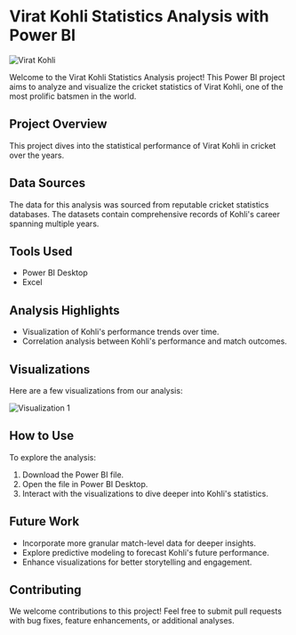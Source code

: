 # Virat Kohli Statistics Analysis with Power BI

![Virat Kohli](link-to-image)

Welcome to the Virat Kohli Statistics Analysis project! This Power BI project aims to analyze and visualize the cricket statistics of Virat Kohli, one of the most prolific batsmen in the world.

## Project Overview

This project dives into the statistical performance of Virat Kohli in cricket over the years.

## Data Sources

The data for this analysis was sourced from reputable cricket statistics databases. The datasets contain comprehensive records of Kohli's career spanning multiple years.

## Tools Used

- Power BI Desktop
- Excel

## Analysis Highlights

- Visualization of Kohli's performance trends over time.
- Correlation analysis between Kohli's performance and match outcomes.

## Visualizations

Here are a few visualizations from our analysis:

![Visualization 1]([link-to-image-1](https://1drv.ms/i/c/c8bbdb179bdd293f/Ediyb1Kbl59EgQa2pkKEQa8BG_tSrWtZ62B9zfmJucAYBQ?e=pR1bEN))

## How to Use

To explore the analysis:
1. Download the Power BI file.
2. Open the file in Power BI Desktop.
3. Interact with the visualizations to dive deeper into Kohli's statistics.

## Future Work

- Incorporate more granular match-level data for deeper insights.
- Explore predictive modeling to forecast Kohli's future performance.
- Enhance visualizations for better storytelling and engagement.

## Contributing

We welcome contributions to this project! Feel free to submit pull requests with bug fixes, feature enhancements, or additional analyses.


